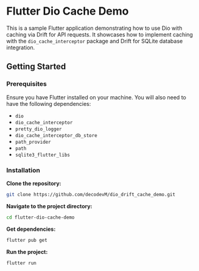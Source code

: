 # Flutter Dio Cache Demo

This is a sample Flutter application demonstrating how to use Dio with caching via Drift for API requests. It showcases how to implement caching with the `dio_cache_interceptor` package and Drift for SQLite database integration.

## Getting Started

### Prerequisites

Ensure you have Flutter installed on your machine. You will also need to have the following dependencies:

- `dio`
- `dio_cache_interceptor`
- `pretty_dio_logger`
- `dio_cache_interceptor_db_store`
- `path_provider`
- `path`
- `sqlite3_flutter_libs`

### Installation

**Clone the repository:**

   ```bash
   git clone https://github.com/decodevM/dio_drift_cache_demo.git
   ```
**Navigate to the project directory:**

   ```bash
   cd flutter-dio-cache-demo
   ```
**Get dependencies:**

   ```bash
   flutter pub get
   ```
**Run the project:**

   ```bash
   flutter run 
   ```

   

   
   